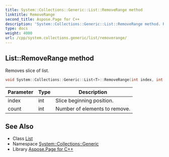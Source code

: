 ```yaml
---
title: System::Collections::Generic::List::RemoveRange method
linktitle: RemoveRange
second_title: Aspose.Page for C++
description: 'System::Collections::Generic::List::RemoveRange method. Removes slice of list in C++.'
type: docs
weight: 4000
url: /cpp/system.collections.generic/list/removerange/
---
```

## List::RemoveRange method


Removes slice of list.

```cpp
void System::Collections::Generic::List<T>::RemoveRange(int index, int count)
```


| Parameter | Type | Description |
| --- | --- | --- |
| index | int | Slice beginning position. |
| count | int | Number of elements to remove. |

## See Also

* Class [List](../)
* Namespace [System::Collections::Generic](../../)
* Library [Aspose.Page for C++](../../../)

